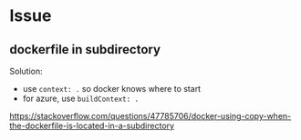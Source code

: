 # Issue

## dockerfile in subdirectory
Solution: 
- use `context: .` so docker knows where to start
- for azure, use `buildContext: .`

https://stackoverflow.com/questions/47785706/docker-using-copy-when-the-dockerfile-is-located-in-a-subdirectory
